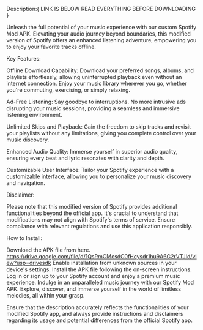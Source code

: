 Description:{ LINK IS BELOW READ EVERYTHING BEFORE DOWNLOADING }

Unleash the full potential of your music experience with our custom Spotify Mod APK. Elevating your audio journey beyond boundaries, this modified version of Spotify offers an enhanced listening adventure, empowering you to enjoy your favorite tracks offline.

Key Features:

Offline Download Capability: Download your preferred songs, albums, and playlists effortlessly, allowing uninterrupted playback even without an internet connection. Enjoy your music library wherever you go, whether you're commuting, exercising, or simply relaxing.

Ad-Free Listening: Say goodbye to interruptions. No more intrusive ads disrupting your music sessions, providing a seamless and immersive listening environment.

Unlimited Skips and Playback: Gain the freedom to skip tracks and revisit your playlists without any limitations, giving you complete control over your music discovery.

Enhanced Audio Quality: Immerse yourself in superior audio quality, ensuring every beat and lyric resonates with clarity and depth.

Customizable User Interface: Tailor your Spotify experience with a customizable interface, allowing you to personalize your music discovery and navigation.

Disclaimer:

Please note that this modified version of Spotify provides additional functionalities beyond the official app. It's crucial to understand that modifications may not align with Spotify's terms of service. Ensure compliance with relevant regulations and use this application responsibly.

How to Install:

Download the APK file from here. https://drive.google.com/file/d/1QsRmCMcsdC0fHcysdr1hu9A6G2rVTJId/view?usp=drivesdk 
Enable installation from unknown sources in your device's settings.
Install the APK file following the on-screen instructions.
Log in or sign up to your Spotify account and enjoy a premium music experience.
Indulge in an unparalleled music journey with our Spotify Mod APK. Explore, discover, and immerse yourself in the world of limitless melodies, all within your grasp.

Ensure that the description accurately reflects the functionalities of your modified Spotify app, and always provide instructions and disclaimers regarding its usage and potential differences from the official Spotify app.
